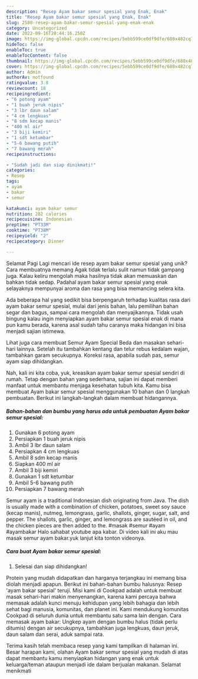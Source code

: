 ```yaml
---
description: "Resep Ayam bakar semur spesial yang Enak, Enak"
title: "Resep Ayam bakar semur spesial yang Enak, Enak"
slug: 2580-resep-ayam-bakar-semur-spesial-yang-enak-enak
category: Uncategorized
date: 2022-09-16T20:44:16.250Z
image: https://img-global.cpcdn.com/recipes/5ebb599ce0df9dfe/680x482cq70/ayam-bakar-semur-spesial-foto-resep-utama.jpg
hideToc: false
enableToc: true
enableTocContent: false
thumbnail: https://img-global.cpcdn.com/recipes/5ebb599ce0df9dfe/680x482cq70/ayam-bakar-semur-spesial-foto-resep-utama.jpg
cover: https://img-global.cpcdn.com/recipes/5ebb599ce0df9dfe/680x482cq70/ayam-bakar-semur-spesial-foto-resep-utama.jpg
author: Admin
authorAv: notfound
ratingvalue: 3.8
reviewcount: 18
recipeingredient:
- "6 potong ayam"
- "1 buah jeruk nipis"
- "3 lbr daun salam"
- "4 cm lengkuas"
- "8 sdm kecap manis"
- "400 ml air"
- "3 biji kemiri"
- "1 sdt ketumbar"
- "5-6 bawang putih"
- "7 bawang merah"
recipeinstructions:

- "Sudah jadi dan siap dinikmati!"
categories:
- Resep
tags:
- ayam
- bakar
- semur

katakunci: ayam bakar semur 
nutrition: 282 calories
recipecuisine: Indonesian
preptime: "PT33M"
cooktime: "PT38M"
recipeyield: "2"
recipecategory: Dinner

---
```



Selamat Pagi Lagi mencari ide resep ayam bakar semur spesial yang unik? Cara membuatnya memang Agak tidak terlalu sulit namun tidak gampang juga. Kalau keliru mengolah maka hasilnya tidak akan memuaskan dan bahkan tidak sedap. Padahal ayam bakar semur spesial yang enak selayaknya mempunyai aroma dan rasa yang bisa memancing selera kita.


Ada beberapa hal yang sedikit bisa berpengaruh terhadap kualitas rasa dari ayam bakar semur spesial, mulai dari jenis bahan, lalu pemilihan bahan segar dan bagus, sampai cara mengolah dan menyajikannya. Tidak usah bingung kalau ingin menyiapkan ayam bakar semur spesial enak di mana pun kamu berada, karena asal sudah tahu caranya maka hidangan ini bisa menjadi sajian istimewa.

Lihat juga cara membuat Semur Ayam Special Beda dan masakan sehari-hari lainnya. Setelah itu tambahkan kentang dan telur rebus kedalam wajan, tambahkan garam secukupnya. Koreksi rasa, apabila sudah pas, semur ayam siap dihidangkan.


Nah, kali ini kita coba, yuk, kreasikan ayam bakar semur spesial sendiri di rumah. Tetap dengan bahan yang sederhana, sajian ini dapat memberi manfaat untuk membantu menjaga kesehatan tubuh kita. Kamu bisa membuat Ayam bakar semur spesial menggunakan 10 bahan dan 0 langkah pembuatan. Berikut ini langkah-langkah dalam membuat hidangannya.

<!--inarticleads1-->

##### Bahan-bahan dan bumbu yang harus ada untuk pembuatan Ayam bakar semur spesial:

1. Gunakan 6 potong ayam
1. Persiapkan 1 buah jeruk nipis
1. Ambil 3 lbr daun salam
1. Persiapkan 4 cm lengkuas
1. Ambil 8 sdm kecap manis
1. Siapkan 400 ml air
1. Ambil 3 biji kemiri
1. Gunakan 1 sdt ketumbar
1. Ambil 5-6 bawang putih
1. Persiapkan 7 bawang merah


Semur ayam is a traditional Indonesian dish originating from Java. The dish is usually made with a combination of chicken, potatoes, sweet soy sauce (kecap manis), nutmeg, lemongrass, garlic, shallots, ginger, sugar, salt, and pepper. The shallots, garlic, ginger, and lemongrass are sautéed in oil, and the chicken pieces are then added to the. #masak #semur #ayam #ayambakar Halo sahabat youtube apa kabar. Di video kali ini aku mau masak semur ayam bakar.yuk lanjut kita tonton videonya. 

<!--inarticleads2-->

##### Cara buat Ayam bakar semur spesial:


1. Selesai dan siap dihidangkan!

Protein yang mudah didapatkan dan harganya terjangkau ini memang bisa diolah menjadi apapun. Berikut ini bahan-bahan bumbu halusnya: Resep &#39;ayam bakar spesial&#39; teruji. Misi kami di Cookpad adalah untuk membuat masak sehari-hari makin menyenangkan, karena kami percaya bahwa memasak adalah kunci menuju kehidupan yang lebih bahagia dan lebih sehat bagi manusia, komunitas, dan planet ini. Kami mendukung komunitas Cookpad di seluruh dunia untuk membantu satu sama lain dengan. Cara memasak ayam bakar: Ungkep ayam dengan bumbu halus (tidak perlu ditumis) dengan air secukupnya, tambahkan juga lengkuas, daun jeruk, daun salam dan serai, aduk sampai rata. 

Terima kasih telah membaca resep yang kami tampilkan di halaman ini. Besar harapan kami, olahan Ayam bakar semur spesial yang mudah di atas dapat membantu kamu menyiapkan hidangan yang enak untuk keluarga/teman ataupun menjadi ide dalam berjualan makanan. Selamat menikmati
